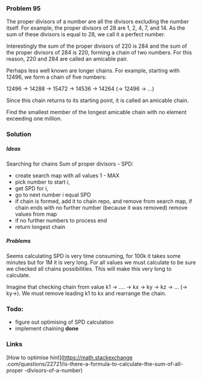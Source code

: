 ### Problem 95

The proper divisors of a number are all the divisors excluding the number itself. For example, the proper divisors of 28 are 1, 2, 4, 7, and 14. As the sum of these divisors is equal to 28, we call it a perfect number.

Interestingly the sum of the proper divisors of 220 is 284 and the sum of the proper divisors of 284 is 220, forming a chain of two numbers. For this reason, 220 and 284 are called an amicable pair.

Perhaps less well known are longer chains. For example, starting with 12496, we form a chain of five numbers:

12496 → 14288 → 15472 → 14536 → 14264 (→ 12496 → ...)

Since this chain returns to its starting point, it is called an amicable chain.

Find the smallest member of the longest amicable chain with no element exceeding one million.


### Solution

##### Ideas
Searching for chains  Sum of proper divisors - SPD:
* create search map with all values 1 - MAX
* pick number to start i,
* get SPD for i, 
* go to next number i equal SPD
* if chain is formed, add it to chain repo, and remove from search map, if chain ends with no
further number (because it was removed) remove values from map
* if no further numbers to process end
* return longest chain
    
##### Problems
Seems calculating SPD is very time consuming, for 100k it takes some minutes but for 1M it is very long. 
For all values we must calculate to be sure we checked all chains possibilities. This will make this
very long to calculate.

Imagine that checking chain from value k1 -> .... -> kx -> ky -> kz -> ... (-> ky->). We must remove leading k1 to kx
and rearrange the chain.


### Todo:
* figure out optimising of SPD calculation
* implement chaining **done**

### Links
[How to optimise hint](https://math.stackexchange
.com/questions/22721/is-there-a-formula-to-calculate-the-sum-of-all-proper
-divisors-of-a-number)